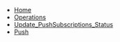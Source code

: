 <!-- docs/Update_PushSubscriptionStatus/_sidebar.md -->

* [Home](/)
* [Operations](/op/)
* [Update_PushSubscriptions_Status](/op/Update_PushSubscriptions_Status/)
* [Push](/push/)